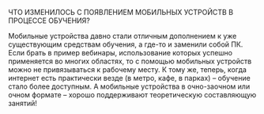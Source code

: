
ЧТО ИЗМЕНИЛОСЬ С ПОЯВЛЕНИЕМ МОБИЛЬНЫХ 
УСТРОЙСТВ В ПРОЦЕССЕ ОБУЧЕНИЯ?

Мобильные устройства давно стали отличным дополнением к уже существующим средствам обучения, а где-то и заменили собой ПК. Если брать в пример вебинары, использование которых успешно применяется во многих областях, то с помощью мобильных устройств можно не привязываться к рабочему месту. К тому же, теперь, когда интернет есть практически везде (в метро, кафе, в парках) – обучение стало более доступным. А мобильные устройства в очно-заочном или очном формате – хорошо поддерживают теоретическую составляющую занятий!
